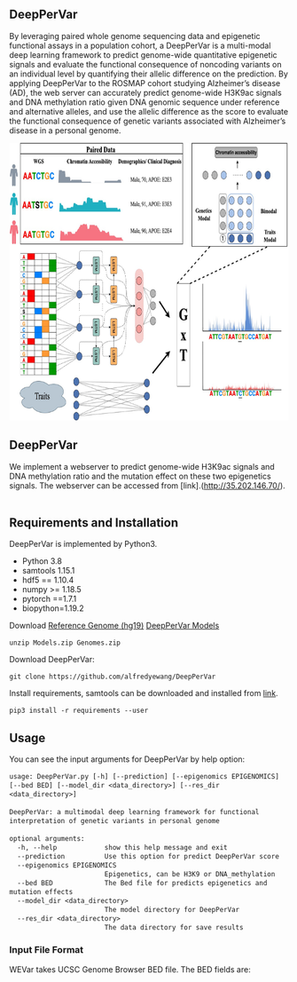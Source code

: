 ## DeepPerVar

By leveraging paired whole genome sequencing data and epigenetic functional assays in a population cohort, a  DeepPerVar is a multi-modal deep learning framework to predict genome-wide quantitative epigenetic signals and evaluate the functional consequence of noncoding variants on an individual level by quantifying their allelic difference on the prediction. By applying DeepPerVar to the ROSMAP cohort studying Alzheimer’s disease (AD), the web server can accurately predict genome-wide H3K9ac signals and DNA methylation ratio given DNA genomic sequence under reference and alternative alleles, and use the allelic difference as the score to evaluate the functional consequence of genetic variants associated with Alzheimer’s disease in a personal genome.

<center>

<div align=center><img width="800" height="500" src="https://raw.githubusercontent.com/alfredyewang/DeepPerVar/main/doc/DeepPerVar.jpeg"/></div>
</center>  


## DeepPerVar

We implement a webserver to predict genome-wide H3K9ac signals and DNA methylation ratio and the mutation effect on these two epigenetics signals. The webserver can be accessed from [link].(http://35.202.146.70/). <br />
<br />

## Requirements and Installation

DeepPerVar is implemented by Python3.

- Python 3.8
- samtools 1.15.1
- hdf5 == 1.10.4
- numpy >= 1.18.5
- pytorch ==1.7.1
- biopython=1.19.2

Download [Reference Genome (hg19)](https://drive.google.com/file/d/1X5PdUzaSVMKAkzysrv9kVtBbU3VGCkgF/view?usp=sharing) [DeepPerVar Models](https://drive.google.com/file/d/1Q_EzL_R4MLHSPYXKIqGUeXkDNx1yJ4WB/view?usp=sharing)

```
unzip Models.zip Genomes.zip
```

Download DeepPerVar:
```
git clone https://github.com/alfredyewang/DeepPerVar
```
Install requirements, samtools can be downloaded and installed from [link](http://www.htslib.org/download/).
```
pip3 install -r requirements --user
```
## Usage
You can see the input arguments for DeepPerVar by help option:

```
usage: DeepPerVar.py [-h] [--prediction] [--epigenomics EPIGENOMICS] [--bed BED] [--model_dir <data_directory>] [--res_dir <data_directory>]

DeepPerVar: a multimodal deep learning framework for functional interpretation of genetic variants in personal genome

optional arguments:
  -h, --help            show this help message and exit
  --prediction          Use this option for predict DeepPerVar score
  --epigenomics EPIGENOMICS
                        Epigenetics, can be H3K9 or DNA_methylation
  --bed BED             The Bed file for predicts epigenetics and mutation effects
  --model_dir <data_directory>
                        The model directory for DeepPerVar
  --res_dir <data_directory>
                        The data directory for save results
```

### Input File Format
WEVar takes UCSC Genome Browser BED file. The BED fields are:
